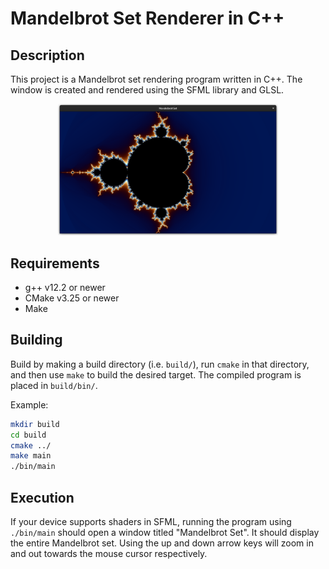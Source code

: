 # Mandelbrot Set Renderer in C++

## Description

This project is a Mandelbrot set rendering program written in C++. The window is created and rendered using
the SFML library and GLSL.

<p align="center">
    <img src="docs/images/Mandelbrot_set_window.png?raw=true" alt="The Mandelbrot Set drawn in a window." width="70%"/>
</p>

## Requirements

* g++ v12.2 or newer
* CMake v3.25 or newer
* Make

## Building

Build by making a build directory (i.e. `build/`), run `cmake` in that directory, and then use `make` to build the desired target.
The compiled program is placed in `build/bin/`.

Example:

```bash
mkdir build
cd build
cmake ../
make main
./bin/main
```

## Execution

If your device supports shaders in SFML, running the program using `./bin/main` should open a window titled "Mandelbrot Set".
It should display the entire Mandelbrot set. Using the up and down arrow keys will zoom in and out towards the mouse cursor respectively.
